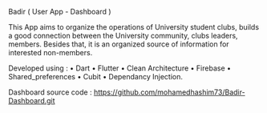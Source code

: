 Badir ( User App - Dashboard ) 

This App aims to organize the operations of University student clubs, builds a good connection between the University community, clubs leaders, members.
Besides that, it is an organized source of information for interested non-members.

Developed using :
• Dart
• Flutter
• Clean Architecture
• Firebase
• Shared_preferences
• Cubit
• Dependancy Injection.

Dashboard source code : https://github.com/mohamedhashim73/Badir-Dashboard.git
